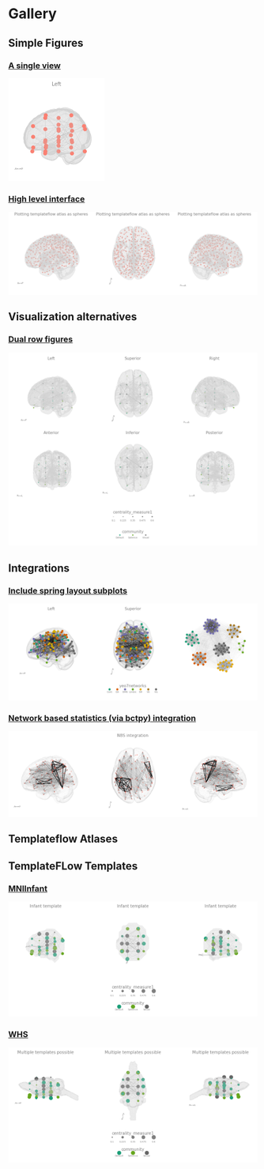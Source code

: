 # Gallery

## Simple Figures

### [A single view]((./gallery/highlevel_size/))

[![](./gallery/figures/singleview.png)](./simple/)

### [High level interface](./gallery/highlevel_size/)

[![](./gallery/figures/atlas_circles.png)](./gallery/highlevel_size/)

## Visualization alternatives

### [Dual row figures](./gallery/two_rows/)

[![](./gallery/figures/rows1.png)](./gallery/two_rows/)


## Integrations

### [Include spring layout subplots](./spring_layout/)

[![](./gallery/figures/springlayout.png)](./spring_layout/)

### [Network based statistics (via bctpy) integration](./nbs/)

[![](./gallery/figures/nbs.png)](./nbs/)

## Templateflow Atlases



## TemplateFLow Templates

### [MNIInfant](./infant) 

[![](./gallery/figures/template_inf.png)](./infant/)

### [WHS](./infant) 

[![](./gallery/figures/template_whs.png)](./whs/)


